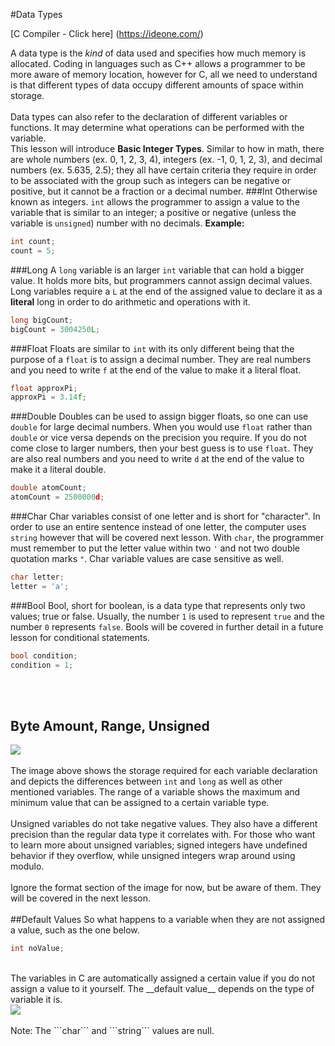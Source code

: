 #Data Types

[C Compiler - Click here] (https://ideone.com/)

A data type is the _kind_ of data used and specifies how much memory is allocated. Coding in languages such as C++ allows a programmer to be more aware of memory location, however for C, all we need to understand is that different types of data occupy different amounts of space within storage.
<br><br>
Data types can also refer to the declaration of different variables or functions. It may determine what operations can be performed with the variable.<br>
This lesson will introduce __Basic Integer Types__. Similar to how in math, there are whole numbers (ex. 0, 1, 2, 3, 4), integers (ex. -1, 0, 1, 2, 3), and decimal numbers (ex. 5.635, 2.5); they all have certain criteria they require in order to be associated with the group such as integers can be negative or positive, but it cannot be a fraction or a decimal number.
###Int
Otherwise known as integers. ```int``` allows the programmer to assign a value to the variable that is similar to an integer; a positive or negative (unless the variable is ```unsigned```) number with no decimals.
__Example:__
```c
int count;
count = 5;
```
###Long
A ```long``` variable is an larger ```int``` variable that can hold a bigger value. It holds more bits, but programmers cannot assign decimal values. Long variables require a ```L``` at the end of the assigned value to declare it as a __literal__ long in order to do arithmetic and operations with it.
```c
long bigCount;
bigCount = 3004250L;
```
###Float
Floats are similar to ```int``` with its only different being that the purpose of a ```float``` is to assign a decimal number. They are real numbers and you need to write ```f``` at the end of the value to make it a literal float.
```c
float approxPi;
approxPi = 3.14f;
```
###Double
Doubles can be used to assign bigger floats, so one can use ```double``` for large decimal numbers. When you would use ```float``` rather than ```double``` or vice versa depends on the precision you require. If you do not come close to larger numbers, then your best guess is to use ```float```. They are also real numbers and you need to write ```d``` at the end of the value to make it a literal double.
```c
double atomCount;
atomCount = 2500000d;
```
###Char
Char variables consist of one letter and is short for "character". In order to use an entire sentence instead of one letter, the computer uses ```string``` however that will be covered next lesson. With ```char```, the programmer must remember to put the letter value within two ```'``` and not two double quotation marks ```"```. Char variable values are case sensitive as well.
```c
char letter;
letter = 'a';
```
###Bool
Bool, short for boolean, is a data type that represents only two values; true or false. Usually, the number ```1``` is used to represent ```true``` and the number ```0``` represents ```false```. Bools will be covered in further detail in a future lesson for conditional statements.
```c
bool condition;
condition = 1;
``` 
<br><br>
## Byte Amount, Range, Unsigned
<img src = "http://4.bp.blogspot.com/-kZJ5W_9KWSw/U-TitW0LYPI/AAAAAAAAAnY/4n1ly0bh0aE/s1600/DATA-TYPES-IN-C.jpg"><br><br>
The image above shows the storage required for each variable declaration and depicts the differences between ```int``` and ```long``` as well as other mentioned variables. The range of a variable shows the maximum and minimum value that can be assigned to a certain variable type. 
<br><br>
Unsigned variables do not take negative values. They also have a different precision than the regular data type it correlates with. For those who want to learn more about unsigned variables; signed integers have undefined behavior if they overflow, while unsigned integers wrap around using modulo.
<br><br>
Ignore the format section of the image for now, but be aware of them. They will be covered in the next lesson.
<br><br>
##Default Values
So what happens to a variable when they are not assigned a value, such as the one below.
```c
int noValue;
```
<br>
The variables in C are automatically assigned a certain value if you do not assign a value to it yourself. The __default value__ depends on the type of variable it is.<br>
<img src ="https://qph.is.quoracdn.net/main-qimg-9fbd3f6925667c3a949a82c13fc82381?convert_to_webp=true">
<br><br>
Note: The ```char``` and ```string``` values are null. 
